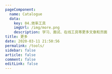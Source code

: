 ```yaml
---
pageComponent: 
  name: Catalogue
  data: 
    key: 04.效率工具
    imgUrl: /img/more.png
    description: 学习、面试、在线工具等更多文章和页面
title: 更多
date: 2020-03-11 21:50:56
permalink: /tools/
sidebar: false
article: false
comment: false
editLink: false
---
```

